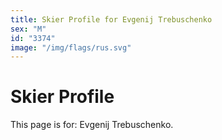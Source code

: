 ```yaml
---
title: Skier Profile for Evgenij Trebuschenko
sex: "M"
id: "3374"
image: "/img/flags/rus.svg" 
---
```


# Skier Profile

This page is for: Evgenij Trebuschenko.
    
